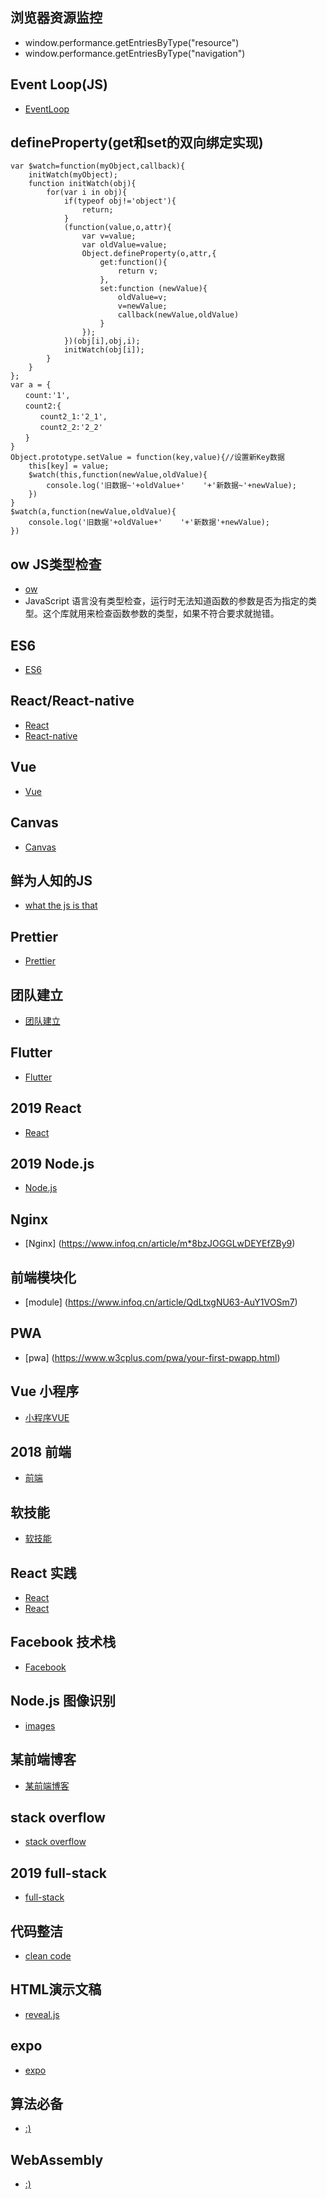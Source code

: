 ## 浏览器资源监控
- window.performance.getEntriesByType("resource")
- window.performance.getEntriesByType("navigation")
## Event Loop(JS)
- [EventLoop](https://zhuanlan.zhihu.com/p/41543963)
## defineProperty(get和set的双向绑定实现)
```
var $watch=function(myObject,callback){
    initWatch(myObject);
    function initWatch(obj){
        for(var i in obj){
            if(typeof obj!='object'){
                return;
            }
            (function(value,o,attr){
                var v=value;
                var oldValue=value;
                Object.defineProperty(o,attr,{
                    get:function(){
                        return v;
                    },
                    set:function (newValue){
                        oldValue=v;
                        v=newValue;
                        callback(newValue,oldValue)
                    }
                });
            })(obj[i],obj,i);
            initWatch(obj[i]);
        }
    }
};
var a = {
　　count:'1',
　　count2:{
　　　　count2_1:'2_1',
　　　　count2_2:'2_2'
　　}
}
Object.prototype.setValue = function(key,value){//设置新Key数据
    this[key] = value;
    $watch(this,function(newValue,oldValue){
        console.log('旧数据~'+oldValue+'    '+'新数据~'+newValue);
    })
}
$watch(a,function(newValue,oldValue){
    console.log('旧数据'+oldValue+'    '+'新数据'+newValue);
})
```
## ow JS类型检查
- [ow](https://github.com/sindresorhus/ow)
- JavaScript 语言没有类型检查，运行时无法知道函数的参数是否为指定的类型。这个库就用来检查函数参数的类型，如果不符合要求就抛错。
## ES6
- [ES6](http://es6.ruanyifeng.com/)
## React/React-native
- [React](https://reactjs.org/)
- [React-native](https://facebook.github.io/react-native/)
## Vue
- [Vue](https://cn.vuejs.org/)
## Canvas
- [Canvas](https://github.com/supperjet/H5-Animation)
## 鲜为人知的JS
- [what the js is that](https://www.infoq.cn/article/QMteVFAMMeBpDhWE-m01)
## Prettier
- [Prettier](https://www.infoq.cn/article/IzAMXQtkJv3N0rXX_G6a)
## 团队建立
- [团队建立](https://www.infoq.cn/article/2kJpJl8*CPK3UZXHm2By)
## Flutter
- [Flutter]()
## 2019 React
- [React](https://www.infoq.cn/article/AEkiVAiJf25LZmoUe_yc)
## 2019 Node.js
- [Node.js](https://www.infoq.cn/article/mXd3WWq_8fd3xoEH9zjG)
## Nginx
- [Nginx] (https://www.infoq.cn/article/m*8bzJOGGLwDEYEfZBy9)
## 前端模块化
- [module] (https://www.infoq.cn/article/QdLtxgNU63-AuY1VOSm7)
## PWA
- [pwa] (https://www.w3cplus.com/pwa/your-first-pwapp.html)
## Vue 小程序
- [小程序VUE](http://mpvue.com/mpvue/simple/)
## 2018 前端
- [前端](https://www.infoq.cn/article/omWDKQXA3I*0fcPqJFTD)
## 软技能
- [软技能](https://www.infoq.cn/article/zE5KFjB*6Bs2ZBEUDzWX)
## React 实践
- [React](https://www.infoq.cn/article/vXkNh*HVrW7HUeiNdlsk)
- [React](https://scrimba.com/g/glearnreact)
## Facebook 技术栈
- [Facebook](https://opensource.fb.com/)
## Node.js 图像识别
- [images](https://www.chenng.cn/post/Node-command-line-tool-production.html)
## 某前端博客
- [某前端博客](https://www.chenng.cn/)
## stack overflow
- [stack overflow](https://www.infoq.cn/article/zEo3O3bs*buxA6FpHjzE)
## 2019 full-stack
- [full-stack](https://www.infoq.cn/article/CQCF0ETQVZVgE8_7dDrw)
## 代码整洁
- [clean code](https://www.zcfy.cc/article/clean-code-javascript-readme-md-at-master-ryanmcdermott-clean-code-javascript-github-2273.html)
## HTML演示文稿
- [reveal.js](https://github.com/hakimel/reveal.js)
## expo
- [expo](https://docs.expo.io/versions/v32.0.0/)
## 算法必备
- [:)](https://www.infoq.cn/article/ur1QLockeQ*hXobPm0kI)
## WebAssembly
- [:)](https://www.ibm.com/developerworks/cn/web/wa-lo-webassembly-status-and-reality/index.html)